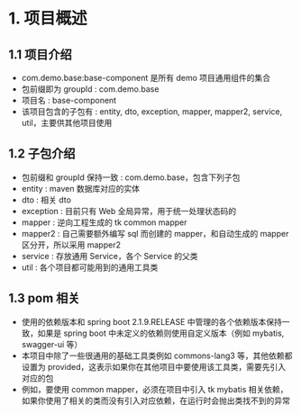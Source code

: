

# 1. 项目概述

## 1.1 项目介绍

- com.demo.base:base-component 是所有 demo 项目通用组件的集合
- 包前缀即为 groupId : com.demo.base
- 项目名 : base-component
- 该项目包含的子包有 : entity, dto, exception, mapper, mapper2, service, util，主要供其他项目使用

## 1.2 子包介绍

- 包前缀和 groupId 保持一致 : com.demo.base，包含下列子包
- entity : maven 数据库对应的实体
- dto : 相关 dto
- exception : 目前只有 Web 全局异常，用于统一处理状态码的
- mapper : 逆向工程生成的 tk common mapper
- mapper2 : 自己需要额外编写 sql 而创建的 mapper，和自动生成的 mapper 区分开，所以采用 mapper2
- service : 存放通用 Service，各个 Service 的父类
- util : 各个项目都可能用到的通用工具类

## 1.3 pom 相关

- 使用的依赖版本和 spring boot 2.1.9.RELEASE 中管理的各个依赖版本保持一致，如果是 spring boot 中未定义的依赖则使用自定义版本（例如 mybatis, swagger-ui 等）
- 本项目中除了一些很通用的基础工具类例如 commons-lang3 等，其他依赖都设置为 provided，这表示如果你在其他项目中要使用该工具类，需要先引入对应的包
- 例如，要使用 common mapper，必须在项目中引入 tk mybatis 相关依赖，如果你使用了相关的类而没有引入对应依赖，在运行时会抛出类找不到的异常
